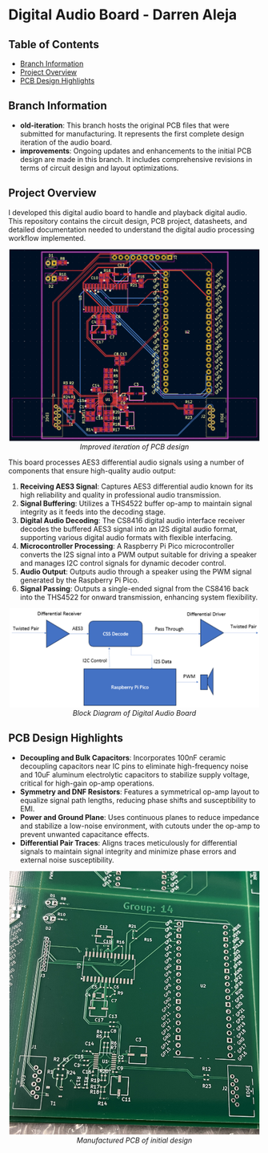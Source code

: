 # Digital Audio Board - Darren Aleja

## Table of Contents

- [Branch Information](#branch-information)
- [Project Overview](#project-overview)
- [PCB Design Highlights](#pcb-design-highlights)


## Branch Information

- **old-iteration**: This branch hosts the original PCB files that were submitted for manufacturing. It represents the first complete design iteration of the audio board.
- **improvements**: Ongoing updates and enhancements to the initial PCB design are made in this branch. It includes comprehensive revisions in terms of circuit design and layout optimizations.

## Project Overview

I developed this digital audio board to handle and playback digital audio. This repository contains the circuit design, PCB project, datasheets, and detailed documentation needed to understand the digital audio processing workflow implemented.

<p align="center">
  <img src="assets/updated_pcb.png" alt="Project Overview" width="500">
  <br>
  <em>Improved iteration of PCB design</em>
</p>



This board processes AES3 differential audio signals using a number of components that ensure high-quality audio output:
1. **Receiving AES3 Signal**: Captures AES3 differential audio known for its high reliability and quality in professional audio transmission.
2. **Signal Buffering**: Utilizes a THS4522 buffer op-amp to maintain signal integrity as it feeds into the decoding stage.
3. **Digital Audio Decoding**: The CS8416 digital audio interface receiver decodes the buffered AES3 signal into an I2S digital audio format, supporting various digital audio formats with flexible interfacing.
4. **Microcontroller Processing**: A Raspberry Pi Pico microcontroller converts the I2S signal into a PWM output suitable for driving a speaker and manages I2C control signals for dynamic decoder control.
5. **Audio Output**: Outputs audio through a speaker using the PWM signal generated by the Raspberry Pi Pico.
6. **Signal Passing**: Outputs a single-ended signal from the CS8416 back into the THS4522 for onward transmission, enhancing system flexibility.


<p align="center">
  <img src="assets/block_diagram.png" alt="Project Overview" width="500">
  <br>
  <em>Block Diagram of Digital Audio Board</em>
</p>



## PCB Design Highlights

- **Decoupling and Bulk Capacitors**: Incorporates 100nF ceramic decoupling capacitors near IC pins to eliminate high-frequency noise and 10uF aluminum electrolytic capacitors to stabilize supply voltage, critical for high-gain op-amp operations.
- **Symmetry and DNF Resistors**: Features a symmetrical op-amp layout to equalize signal path lengths, reducing phase shifts and susceptibility to EMI.
- **Power and Ground Plane**: Uses continuous planes to reduce impedance and stabilize a low-noise environment, with  cutouts under the op-amp to prevent unwanted capacitance effects.
- **Differential Pair Traces**: Aligns traces meticulously for differential signals to maintain signal integrity and minimize phase errors and external noise susceptibility.

<p align="center">
  <img src="assets/pcb.jpg" alt="Project Overview" width="500">
  <br>
  <em>Manufactured PCB of initial design</em>
</p>


